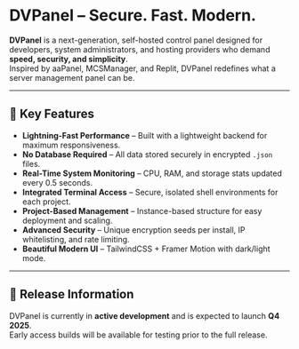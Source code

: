# DVPanel – Secure. Fast. Modern.

**DVPanel** is a next-generation, self-hosted control panel designed for developers, system administrators, and hosting providers who demand **speed, security, and simplicity**.  
Inspired by aaPanel, MCSManager, and Replit, DVPanel redefines what a server management panel can be.

---

## 🚀 Key Features
- **Lightning-Fast Performance** – Built with a lightweight backend for maximum responsiveness.
- **No Database Required** – All data stored securely in encrypted `.json` files.
- **Real-Time System Monitoring** – CPU, RAM, and storage stats updated every 0.5 seconds.
- **Integrated Terminal Access** – Secure, isolated shell environments for each project.
- **Project-Based Management** – Instance-based structure for easy deployment and scaling.
- **Advanced Security** – Unique encryption seeds per install, IP whitelisting, and rate limiting.
- **Beautiful Modern UI** – TailwindCSS + Framer Motion with dark/light mode.

---

## 📅 Release Information
DVPanel is currently in **active development** and is expected to launch **Q4 2025**.  
Early access builds will be available for testing prior to the full release.

